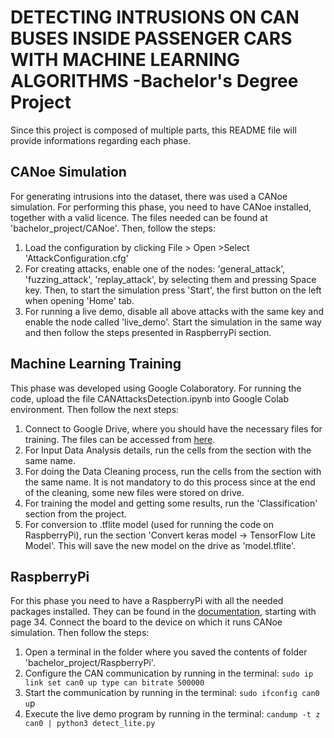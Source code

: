 # DETECTING INTRUSIONS ON CAN BUSES INSIDE PASSENGER CARS WITH MACHINE LEARNING ALGORITHMS -Bachelor's Degree Project

Since this project is composed of multiple parts, this README file will provide informations regarding each phase.

## CANoe Simulation

For generating intrusions into the dataset, there was used a CANoe simulation. For performing this phase, you need to have CANoe installed, together with a valid licence. The files needed can be found at 'bachelor_project/CANoe'.  Then, follow the steps:
   1. Load the configuration by clicking File > Open >Select 'AttackConfiguration.cfg'
   2. For creating attacks, enable one of the nodes: 'general_attack', 'fuzzing_attack', 'replay_attack', by selecting them and pressing Space key. Then, to start the simulation press 'Start', the first button on the left when opening 'Home' tab.
   3. For running a live demo, disable all above attacks with the same key and enable the node called 'live_demo'. Start the simulation in the same way and then follow the steps presented in RaspberryPi section.


## Machine Learning Training

This phase was developed using Google Colaboratory. For running the code, upload the file CANAttacksDetection.ipynb into Google Colab environment. Then follow the next steps:
   1. Connect to Google Drive, where you should have the necessary files for training. The files can be accessed from [here](https://drive.google.com/drive/folders/1Z_gJYalmKNEBEdQrNC7AT7APILjp1_J6?usp=drive_link). 
   2. For Input Data Analysis details, run the cells from the section with the same name. 
   3. For doing the Data Cleaning process, run the cells from the section with the same name. It is not mandatory to do this process since at the end of the cleaning, some new files were stored on drive.
   4. For training the model and getting some results, run the 'Classification' section from the project.
   5. For conversion to .tflite model (used for running the code on RaspberryPi), run the section 'Convert keras model -> TensorFlow Lite Model'. This will save the new model on the drive as 'model.tflite'.

## RaspberryPi

For this phase you need to have a RaspberryPi with all the needed packages installed. They can be found in the [documentation](https://github.com/nicoletavoinea/BachelorProject/blob/328d50f966ab203e96d835c2beb742bbf1650b3b/Voinea_Nicoleta-Valentina_Documentatie_CTIEN_Licenta.pdf), starting with page 34. Connect the board to the device on which it runs CANoe simulation. Then follow the steps:
   1. Open a terminal in the folder where you saved the contents of folder 'bachelor_project/RaspberryPi'.
   2. Configure the CAN communication by running in the terminal:
      `sudo ip link set can0 up type can bitrate 500000`
   4. Start the communication by running in the terminal:
      `sudo ifconfig can0 u`p
   5. Execute the live demo program by running in the terminal:
      `candump -t z can0 | python3 detect_lite.py`
